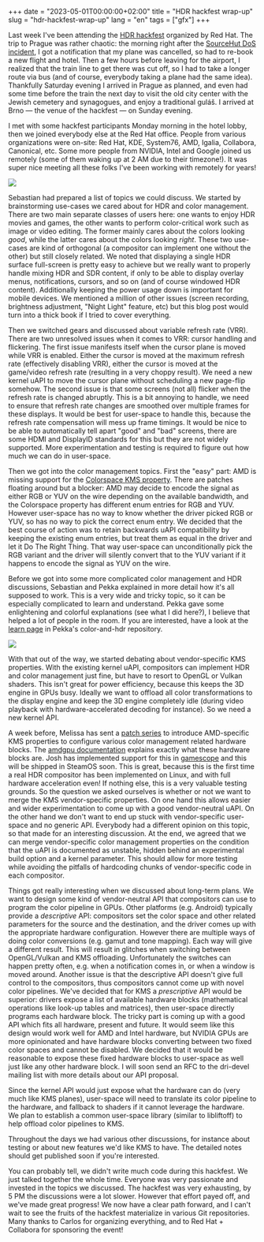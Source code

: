 +++
date = "2023-05-01T00:00:00+02:00"
title = "HDR hackfest wrap-up"
slug = "hdr-hackfest-wrap-up"
lang = "en"
tags = ["gfx"]
+++

Last week I've been attending the [HDR hackfest] organized by Red Hat. The trip
to Prague was rather chaotic: the morning right after the [SourceHut DoS
incident], I got a notification that my plane was cancelled, so had to re-book
a new flight and hotel. Then a few hours before leaving for the airport, I
realized that the train line to get there was cut off, so I had to take a
longer route via bus (and of course, everybody taking a plane had the same
idea). Thankfully Saturday evening I arrived in Prague as planned, and even had
some time before the train the next day to visit the old city center with the
Jewish cemetery and synagogues, and enjoy a traditional guláš. I arrived at
Brno — the venue of the hackfest — on Sunday evening.

I met with some hackfest participants Monday morning in the hotel lobby, then
we joined everybody else at the Red Hat office. People from various
organizations were on-site: Red Hat, KDE, System76, AMD, Igalia, Collabora,
Canonical, etc. Some more people from NVIDIA, Intel and Google joined us
remotely (some of them waking up at 2 AM due to their timezone!). It was super
nice meeting all these folks I've been working with remotely for years!

![](https://media.pixelfed.social/public/m/_v2/1521/c537ce87c-f5971d/yLQr10N01cGA/NZCL2D9vsymvGZNnLBJJMp8jYiMstXGmHaKXg7jc.jpg)

Sebastian had prepared a list of topics we could discuss. We started by
brainstorming use-cases we cared about for HDR and color management. There are
two main separate classes of users here: one wants to enjoy HDR movies and
games, the other wants to perform color-critical work such as image or video
editing. The former mainly cares about the colors looking _good_, while the
latter cares about the colors looking _right_. These two use-cases are kind of
orthogonal (a compositor can implement one without the other) but still closely
related. We noted that displaying a single HDR surface full-screen is pretty
easy to achieve but we really want to properly handle mixing HDR and SDR
content, if only to be able to display overlay menus, notifications, cursors,
and so on (and of course windowed HDR content). Additionally keeping the power
usage down is important for mobile devices. We mentioned a million of other
issues (screen recording, brightness adjustment, "Night Light" feature, etc)
but this blog post would turn into a thick book if I tried to cover everything.

Then we switched gears and discussed about variable refresh rate (VRR). There
are two unresolved issues when it comes to VRR: cursor handling and flickering.
The first issue manifests itself when the cursor plane is moved while VRR is
enabled. Either the cursor is moved at the maximum refresh rate (effectively
disabling VRR), either the cursor is moved at the game/video refresh rate
(resulting in a very choppy result). We need a new kernel uAPI to move the
cursor plane without scheduling a new page-flip somehow. The second issue is
that some screens (not all) flicker when the refresh rate is changed abruptly.
This is a bit annoying to handle, we need to ensure that refresh rate changes
are smoothed over multiple frames for these displays. It would be best for
user-space to handle this, because the refresh rate compensation will mess up
frame timings. It would be nice to be able to automatically tell apart "good"
and "bad" screens, there are some HDMI and DisplayID standards for this but
they are not widely supported. More experimentation and testing is required to
figure out how much we can do in user-space.

Then we got into the color management topics. First the "easy" part: AMD is
missing support for the [Colorspace KMS property]. There are patches floating
around but a blocker: AMD may decide to encode the signal as either RGB or YUV
on the wire depending on the available bandwidth, and the Colorspace property
has different enum entries for RGB and YUV. However user-space has no way to
know whether the driver picked RGB or YUV, so has no way to pick the correct
enum entry. We decided that the best course of action was to retain backwards
uAPI compatibility by keeping the existing enum entries, but treat them as
equal in the driver and let it Do The Right Thing. That way user-space can
unconditionally pick the RGB variant and the driver will silently convert that
to the YUV variant if it happens to encode the signal as YUV on the wire.

Before we got into some more complicated color management and HDR discussions,
Sebastian and Pekka explained in more detail how it's all supposed to work.
This is a very wide and tricky topic, so it can be especially complicated to
learn and understand. Pekka gave some enlightening and colorful explanations
(see what I did here?), I believe that helped a lot of people in the room. If
you are interested, have a look at the [learn page] in Pekka's color-and-hdr
repository.

![](https://media.pixelfed.social/public/m/_v2/1521/c537ce87c-f5971d/ttL851GmdlyA/k80OQPEgtBYctLh1esgwBnFBBxFUlnKdBNhGzSqF.jpg)

With that out of the way, we started debating about vendor-specific KMS
properties. With the existing kernel uAPI, compositors can implement HDR and
color management just fine, but have to resort to OpenGL or Vulkan shaders.
This isn't great for power efficiency, because this keeps the 3D engine in GPUs
busy. Ideally we want to offload all color transformations to the display
engine and keep the 3D engine completely idle (during video playback with
hardware-accelerated decoding for instance). So we need a new kernel API.

A week before, Melissa has sent a [patch series][AMD color management] to
introduce AMD-specific KMS properties to configure various color management
related hardware blocks. The [amdgpu documentation] explains exactly what these
hardware blocks are. Josh has implemented support for this in [gamescope] and
this will be shipped in SteamOS soon. This is great, because this is the first
time a real HDR compositor has been implemented on Linux, and with full
hardware acceleration even! If nothing else, this is a very valuable testing
grounds. So the question we asked ourselves is whether or not we want to merge
the KMS vendor-specific properties. On one hand this allows easier and wider
experimentation to come up with a good vendor-neutral uAPI. On the other hand
we don't want to end up stuck with vendor-specific user-space and no generic
API. Everybody had a different opinion on this topic, so that made for an
interesting discussion. At the end, we agreed that we can merge vendor-specific
color management properties on the condition that the uAPI is documented as
unstable, hidden behind an experimental build option and a kernel parameter.
This should allow for more testing while avoiding the pitfalls of hardcoding
chunks of vendor-specific code in each compositor.

Things got really interesting when we discussed about long-term plans. We want
to design some kind of vendor-neutral API that compositors can use to program
the color pipeline in GPUs. Other platforms (e.g. Android) typically provide a
_descriptive_ API: compositors set the color space and other related parameters
for the source and the destination, and the driver comes up with the appropriate
hardware configuration. However there are multiple ways of doing color
conversions (e.g. gamut and tone mapping). Each way will give a different
result. This will result in glitches when switching between OpenGL/Vulkan and
KMS offloading. Unfortunately the switches can happen pretty often, e.g. when
a notification comes in, or when a window is moved around. Another issue is
that the descriptive API doesn't give full control to the compositors, thus
compositors cannot come up with novel color pipelines. We've decided that for
KMS a _prescriptive_ API would be superior: drivers expose a list of available
hardware blocks (mathematical operations like look-up tables and matrices),
then user-space directly programs each hardware block. The tricky part is
coming up with a good API which fits all hardware, present and future. It would
seem like this design would work well for AMD and Intel hardware, but NVIDIA
GPUs are more opinionated and have hardware blocks converting between two fixed
color spaces and cannot be disabled. We decided that it would be reasonable to
expose these fixed hardware blocks to user-space as well just like any other
hardware block. I will soon send an RFC to the dri-devel mailing list with more
details about our API proposal.

Since the kernel API would just expose what the hardware can do (very much like
KMS planes), user-space will need to translate its color pipeline to the
hardware, and fallback to shaders if it cannot leverage the hardware. We plan
to establish a common user-space library (similar to libliftoff) to help
offload color pipelines to KMS.

Throughout the days we had various other discussions, for instance about
testing or about new features we'd like KMS to have. The detailed notes should
get published soon if you're interested.

You can probably tell, we didn't write much code during this hackfest. We just
talked together the whole time. Everyone was very passionate and invested in
the topics we discussed. The hackfest was very exhausting, by 5 PM the
discussions were a lot slower. However that effort payed off, and we've made
great progress! We now have a clear path forward, and I can't wait to see the
fruits of the hackfest materialize in various Git repositories. Many thanks to
Carlos for organizing everything, and to Red Hat + Collabora for sponsoring the
event!

[HDR hackfest]: https://wiki.gnome.org/Hackfests/ShellDisplayNext2023
[SourceHut DoS incident]: https://status.sr.ht/issues/2023-04-20-unplanned-outage/
[Colorspace KMS property]: https://drmdb.emersion.fr/properties/3233857728/Colorspace
[learn page]: https://gitlab.freedesktop.org/pq/color-and-hdr/-/blob/main/doc/learn.md
[AMD color management]: https://patchwork.freedesktop.org/series/116863/
[amdgpu documentation]: https://dri.freedesktop.org/docs/drm/gpu/amdgpu/display/display-manager.html#c.dc_validation_set
[gamescope]: https://github.com/ValveSoftware/gamescope/blob/171655531375689c8dcd4eb1efcf5c6e67468a56/src/docs/Steam%20Deck%20Display%20Pipeline.png
